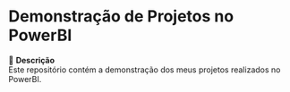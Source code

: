 # Demonstração de Projetos no PowerBI 

📌 **Descrição**  
Este repositório contém a demonstração dos meus projetos realizados no PowerBI.
